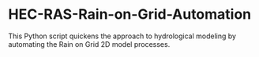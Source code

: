 # HEC-RAS-Rain-on-Grid-Automation
This Python script quickens the approach to hydrological modeling by automating the Rain on Grid 2D model processes.
